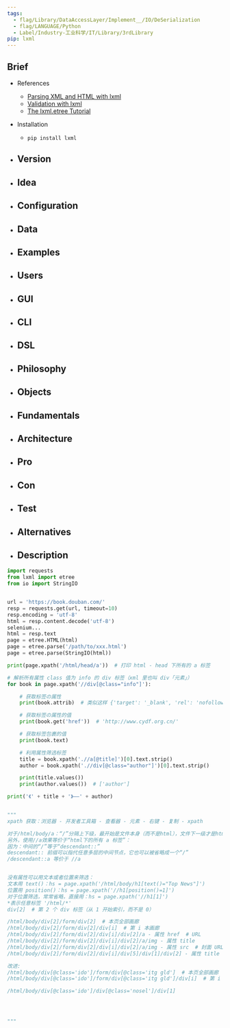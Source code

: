```yaml
---
tags:
  - flag/Library/DataAccessLayer/Implement__/IO/DeSerialization
  - flag/LANGUAGE/Python
  - Label/Industry-工业科学/IT/Library/3rdLibrary
pip: lxml
---
```


## Brief

- References
    - [Parsing XML and HTML with lxml](https://lxml.de/parsing.html)
    - [Validation with lxml](https://lxml.de/validation.html)
    - [The lxml.etree Tutorial](https://lxml.de/tutorial.html)

- Installation
    - `pip install lxml`

- Version
    - 

- Idea
    - 

- Configuration
    - 

- Data
    - 

- Examples
    - 

- Users
    - 

- GUI
    - 

- CLI
    - 

- DSL
    - 

- Philosophy
    - 

- Objects
    - 

- Fundamentals
    - 

- Architecture
    - 

- Pro
    - 

- Con
    - 

- Test
    - 

- Alternatives
    - 

- Description
    - 


```python
import requests
from lxml import etree
from io import StringIO


url = 'https://book.douban.com/'
resp = requests.get(url, timeout=10)
resp.encoding = 'utf-8'
html = resp.content.decode('utf-8')
selenium...
html = resp.text
page = etree.HTML(html)
page = etree.parse('/path/to/xxx.html')
page = etree.parse(StringIO(html))

print(page.xpath('/html/head/a'))  # 打印 html - head 下所有的 a 标签

# 解析所有属性 class 值为 info 的 div 标签（xml 里也叫 div「元素」）
for book in page.xpath('//div[@class="info"]'):

    # 获取标签の属性
    print(book.attrib)  # 类似这样 {'target': '_blank', 'rel': 'nofollow', 'href': 'http://www.cydf.org.cn/'}

    # 获取标签の属性的值
    print(book.get('href'))  # 'http://www.cydf.org.cn/'

    # 获取标签包裹的值
    print(book.text)

    # 利用属性筛选标签
    title = book.xpath('.//a[@title]')[0].text.strip()
    author = book.xpath('.//div[@class="author"]')[0].text.strip()

    print(title.values())
    print(author.values())  # ['author']

print('《' + title + '》——' + author)


"""
xpath 获取：浏览器 - 开发者工具箱 - 查看器 - 元素 - 右键 - 复制 - xpath

对于/html/body/a：“/”分隔上下级，最开始是文件本身（而不是html），文件下一级才是html
另外，使用//a效果等价于“html下的所有 a 标签”：
因为：中间的“/”等于“descendant::”
descendant:: 前缀可以指代任意多层的中间节点，它也可以被省略成一个“/”
/descendant::a 等价于 //a


没有属性可以用文本或者位置来筛选：
文本用 text()：hs = page.xpath('/html/body/h1[text()="Top News"]')
位置用 position()：hs = page.xpath('//h1[position()=1]')
对于位置筛选，常常省略，直接用：hs = page.xpath('//h1[1]')
*表示任意标签 '/html/*'
div[2]  # 第 2 个 div 标签（从 1 开始索引，而不是 0）

/html/body/div[2]/form/div[2]  # 本页全部画廊
/html/body/div[2]/form/div[2]/div[i]  # 第 i 本画廊
/html/body/div[2]/form/div[2]/div[i]/div[2]/a - 属性 href  # URL
/html/body/div[2]/form/div[2]/div[i]/div[2]/a/img - 属性 title
/html/body/div[2]/form/div[2]/div[i]/div[2]/a/img - 属性 src  # 封面 URL
/html/body/div[2]/form/div[2]/div[i]/div[5]/div[1]/div[2] - 属性 title  # 收藏夹名称「短篇」

改进:
/html/body/div[@class='ido']/form/div[@class='itg gld']  # 本页全部画廊
/html/body/div[@class='ido']/form/div[@class='itg gld']/div[i]  # 第 i 本画廊，从 1 开始索引

/html/body/div[@class='ido']/div[@class='nosel']/div[1]




"""


```
